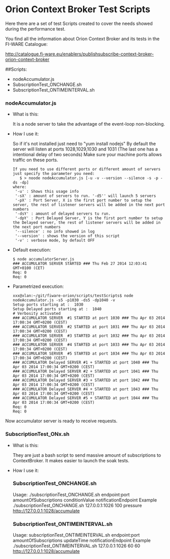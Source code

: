 # Orion Context Broker Test Scripts

Here there are a set of test Scripts created to cover the needs showed during the performance test.


You find all the information about Orion Context Broker and its tests in the FI-WARE Catalogue:

http://catalogue.fi-ware.eu/enablers/publishsubscribe-context-broker-orion-context-broker


##Scripts:

* nodeAccumulator.js
* SubscriptionTest_ONCHANGE.sh
* SubscriptionTest_ONTIMEINTERVAL.sh

### nodeAccumulator.js

* What is this:

    It is a node server to take the advantage of the event-loop non-blocking.

* How I use it:

    So if it's not installed just need to "yum install nodejs"
    By default the server will listen at ports 1028,1029,1030 and 1031 (The last one has a intentional delay of two seconds)
    Make sure your machine ports allows traffic on these ports.
    
    ```
    If you need to use different ports or different amount of servers just specify the parameter you need:
       $ > noode nodeAccumulator.js [-u -v --version --silence -s -p -ds -dp]
    where:
     '-u' : Shows this usage info
     '-sX' : amount of servers to run. '-d5'' will launch 5 servers
     '-pX' : Port Server, X is the first port number to setup the server, the rest of listener servers will be added in the next port numbers
     '-dsY' : amount of delayed servers tu run.
     '-dpY' : Port Delayed Server, Y is the first port number to setup the Delayed server, the rest of listener servers will be added in the next port numbers
     '--silence' : no info showed in log
     '--version' : shows the version of this script
     '-v' : verbose mode, by default OFF
     ```

* Default execution:

   ```
   $ node accumulatorServer.js
   ### ACCUMULATOR SERVER STARTED ### Thu Feb 27 2014 12:03:41 GMT+0100 (CET)
   Req: 0
   Req: 0
   ```


* Parametrized execution:

    ```
    xxx@xlan:~/git/fiware-orion/scripts/testScripts$ node nodeAccumulator.js -s5 -p1030 -ds5 -dp1040 -v
    Setup ports starting at :  1030
    Setup Delayed ports starting at :  1040
    # Verbosity activated
    ### ACCUMULATOR SERVER  #1 STARTED at port 1030 ### Thu Apr 03 2014 17:00:34 GMT+0200 (CEST)
    ### ACCUMULATOR SERVER  #2 STARTED at port 1031 ### Thu Apr 03 2014 17:00:34 GMT+0200 (CEST)
    ### ACCUMULATOR SERVER  #3 STARTED at port 1032 ### Thu Apr 03 2014 17:00:34 GMT+0200 (CEST)
    ### ACCUMULATOR SERVER  #4 STARTED at port 1033 ### Thu Apr 03 2014 17:00:34 GMT+0200 (CEST)
    ### ACCUMULATOR SERVER  #5 STARTED at port 1034 ### Thu Apr 03 2014 17:00:34 GMT+0200 (CEST)
    ### ACCUMULATOR Delayed SERVER #1 + STARTED at port 1040 ### Thu Apr 03 2014 17:00:34 GMT+0200 (CEST)
    ### ACCUMULATOR Delayed SERVER #2 + STARTED at port 1041 ### Thu Apr 03 2014 17:00:34 GMT+0200 (CEST)
    ### ACCUMULATOR Delayed SERVER #3 + STARTED at port 1042 ### Thu Apr 03 2014 17:00:34 GMT+0200 (CEST)
    ### ACCUMULATOR Delayed SERVER #4 + STARTED at port 1043 ### Thu Apr 03 2014 17:00:34 GMT+0200 (CEST)
    ### ACCUMULATOR Delayed SERVER #5 + STARTED at port 1044 ### Thu Apr 03 2014 17:00:34 GMT+0200 (CEST)
    Req: 0
    Req: 0
    ```

Now accumulator server is ready to receive requests.

### SubscriptionTest_ONx.sh

* What is this:

    They are just a bash script to send massive amount of subscriptions to ContextBroker.
    It makes easier to launch the soak tests.

* How I use it: 

    ### SubscriptionTest_ONCHANGE.sh
    Usage:  ./subscriptionTest_ONCHANGE.sh endpoint:port amountOfSubscriptions conditionValue notificationEndpoint
    Example ./subscriptionTest_ONCHANGE.sh 127.0.0.1:1026 100 pressure http://127.0.0.1:1028/accumulate

    ### SubscriptionTest_ONTIMEINTERVAL.sh
    Usage: subscriptionTest_ONTIMEINTERVAL.sh endpoint:port amountOfSubscriptions updateTime notificationEndpoint
    Example ./subscriptionTest_ONTIMEINTERVAL.sh 127.0.0.1:1026 60 60 http://127.0.0.1:1028/accumulate

